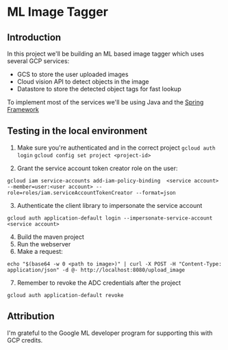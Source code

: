 # ML Image Tagger

## Introduction 
In this project we'll be building an ML based image tagger which uses several GCP services:
* GCS to store the user uploaded images
* Cloud vision API to detect objects in the image
* Datastore to store the detected object tags for fast lookup

To implement most of the services we'll be using Java and the [Spring Framework](https://docs.spring.io/spring-framework/reference/index.html)

## Testing in the local environment

1. Make sure you're authenticated and in the correct project
`gcloud auth login`
`gcloud config set project <project-id>`

2. Grant the service account token creator role on the user:

`gcloud iam service-accounts add-iam-policy-binding  <service account> --member=user:<user account> --role=roles/iam.serviceAccountTokenCreator --format=json`

3. Authenticate the client library to impersonate the service account

`gcloud auth application-default login --impersonate-service-account <service account>`

4. Build the maven project
5. Run the webserver
6. Make a request:

`echo "$(base64 -w 0 <path to image>)" | curl -X POST -H "Content-Type: application/json" -d @- http://localhost:8080/upload_image`

7. Remember to revoke the ADC credentials after the project

`gcloud auth application-default revoke`


## Attribution

I'm grateful to the Google ML developer program for supporting this with GCP credits.